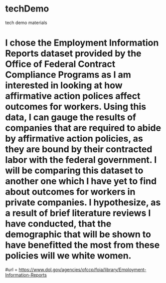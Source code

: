 # techDemo
tech demo materials
# I chose the Employment Information Reports dataset provided by the Office of Federal Contract Compliance Programs as I am interested in looking at how affirmative action polices affect outcomes for workers. Using this data, I can gauge the results of companies that are required to abide by affirmative action policies, as they are bound by their contracted labor with the federal government. I will be comparing this dataset to another one which I have yet to find about outcomes for workers in private companies. I hypothesize, as a result of brief literature reviews I have conducted, that the demographic that will be shown to have benefitted the most from these policies will we white women. 
#url = https://www.dol.gov/agencies/ofccp/foia/library/Employment-Information-Reports
